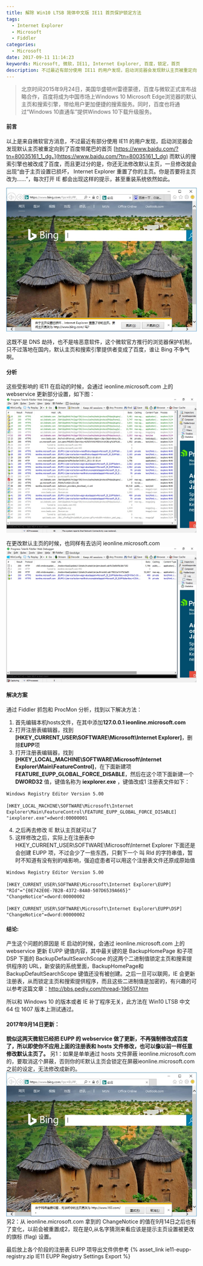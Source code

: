 ```yaml
---
title: 解除 Win10 LTSB 简体中文版 IE11 首页保护锁定方法
tags:
  - Internet Explorer
  - Microsoft
  - Fiddler
categories:
  - Microsoft
date: 2017-09-11 11:14:23
keywords: Microsoft, 微软，IE11, Internet Explorer, 百度，锁定，首页
description: 不过最近有部分使用 IE11 的用户发现，启动浏览器会发现默认主页被重定向到了百度带尾巴的首页 https://www.baidu.com/?tn=80035161_1_dg，而默认的搜索引擎也被改成了百度，而且更过分的是，你还无法修改默认主页，一旦修改就会出现“由于主页设置已损坏， Internet Explorer 重置了你的主页。你是否要将主页改为……”
---
```


> 北京时间2015年9月24日，美国华盛顿州雷德蒙德，百度与微软正式宣布战略合作，百度将成为中国市场上Windows 10 Microsoft Edge浏览器的默认主页和搜索引擎，带给用户更加便捷的搜索服务。同时，百度也将通过“Windows 10直通车”提供Windows 10下载升级服务。

#### 前言
以上是来自微软官方消息，不过最近有部分使用 IE11 的用户发现，启动浏览器会发现默认主页被重定向到了百度带尾巴的首页 [https://www.baidu.com/?tn=80035161_1_dg，](https://www.baidu.com/?tn=80035161_1_dg) 而默认的搜索引擎也被改成了百度，而且更过分的是，你还无法修改默认主页，一旦修改就会出现“由于主页设置已损坏， Internet Explorer 重置了你的主页。你是否要将主页改为……”，每次打开 IE 都会出现这样的提示，甚至重装系统依然如此。

![主页设置已损坏](how-to-remove-official-ie11-baidu-homepage-locking-on-simplified-chinese-win10-ltsb/ie-change-notice.jpg)

这既不是 DNS 劫持，也不是啥恶意软件，这个微软官方推行的浏览器保护机制，只不过落地在国内，默认主页和搜索引擎提供者变成了百度，谁让 Bing 不争气啊。

<!--more-->

#### 分析
这些受影响的 IE11 在启动的时候，会通过 ieonline.microsoft.com 上的 webservice 更新部分设置，如下图：
![Fiddler抓包-IE启动](how-to-remove-official-ie11-baidu-homepage-locking-on-simplified-chinese-win10-ltsb/fidder-ie-startup.jpg)

在更改默认主页的时候，也同样有去访问 ieonline.microsoft.com 
![Fiddler抓包-更改IE主页](how-to-remove-official-ie11-baidu-homepage-locking-on-simplified-chinese-win10-ltsb/fidder-ie-set-homepage.jpg)

#### 解决方案
通过 Fiddler 抓包和 ProcMon 分析，找到以下解决方法：
1. 首先编辑本机hosts文件，在其中添加**127.0.0.1 ieonline.microsoft.com**
2. 打开注册表编辑器，找到 **[HKEY_CURRENT_USER\\SOFTWARE\Microsoft\\Internet Explorer]**，删除**EUPP**项
3. 打开注册表编辑器，找到 **[HKEY_LOCAL_MACHINE\\SOFTWARE\\Microsoft\\Internet Explorer\Main\\FeatureControl]**，在下面新建项**FEATURE_EUPP_GLOBAL_FORCE_DISABLE**，然后在这个项下面新建一个 **DWORD32** 值，键值名称为 **iexplorer.exe** ，键值改成1
注册表文件如下：
``` plain
Windows Registry Editor Version 5.00

[HKEY_LOCAL_MACHINE\SOFTWARE\Microsoft\Internet Explorer\Main\FeatureControl\FEATURE_EUPP_GLOBAL_FORCE_DISABLE]
"iexplorer.exe"=dword:00000001
```
4. 之后再去修改 IE 默认主页就可以了
5. 这样修改之后，实际上在注册表中 HKEY_CURRENT_USER\SOFTWARE\Microsoft\Internet Explorer 下面还是会创建 EUPP 项，不过会少了一些东西，只剩下一个 叫 RId 的字符串值，暂时不知道有没有别的啥影响，强迫症患者可以用这个注册表文件还原成原始值
``` plain
Windows Registry Editor Version 5.00

[HKEY_CURRENT_USER\SOFTWARE\Microsoft\Internet Explorer\EUPP]
"RId"="{0E742E0E-7B2B-4372-84A0-507D6539A665}"
"ChangeNotice"=dword:00000002

[HKEY_CURRENT_USER\SOFTWARE\Microsoft\Internet Explorer\EUPP\DSP]
"ChangeNotice"=dword:00000002
```
#### 结论:
产生这个问题的原因是 IE 启动的时候，会通过 ieonline.microsoft.com 上的 webservice 更新 EUPP 键值内容，其中最关键的是 BackupHomePage 和子项 DSP 下面的 BackupDefaultSearchScope 的这两个二进制值锁定主页和搜索提供程序的 URL，新安装的系统里面，BackupHomePage和 BackupDefaultSearchScope 键值还没有被创建。之后一旦可以联网，IE 会更新注册表，从而锁定主页和搜索提供程序，而且这些二进制值是加密的，有兴趣的可以参考这篇文章：http://bbs.pediy.com/thread-196517.htm

所以和 Windows 10 的版本或者 IE 补丁程序无关，此方法在 Win10 LTSB 中文 64 位 1607 版本上测试通过。

#### 2017年9月14日更新：
**貌似这两天微软已经把 EUPP 的 webservice 做了更新，不再强制修改成百度了，所以即使你不应用上面的注册表和 hosts 文件修改，也可以像以前一样任意修改默认主页了。**
另1：如果是单单通过 hosts 文件屏蔽 ieonline.microsoft.com 的，要取消这个屏蔽，否则你的IE默认主页会锁定在屏蔽ieonline.microsoft.com之前的设定，无法修改成新的。
![修改hosts文件后更改IE主页](how-to-remove-official-ie11-baidu-homepage-locking-on-simplified-chinese-win10-ltsb/ie-unable-to-set-homepage.jpg)
另2：从 ieonline.microsoft.com 拿到的 ChangeNotice 的值在9月14日之后也有了变化，以前会被重置成2，现在是0,从名字猜测来看应该是提示主页设置被更改的旗标 (flag) 设置。

最后放上各个阶段的注册表 EUPP 项导出文件供参考 {% asset_link ie11-eupp-registry.zip IE11 EUPP Registry Settings Export %}
